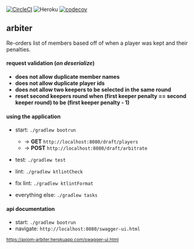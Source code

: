 [![CircleCI](https://circleci.com/gh/brandonstokes/arbiter/tree/master.svg?style=shield)](https://circleci.com/gh/brandonstokes/arbiter/tree/master)
![Heroku](http://heroku-badge.herokuapp.com/?app=axiom-arbiter&style=flat&svg=1)
[![codecov](https://codecov.io/gh/brandonstokes/arbiter/branch/master/graph/badge.svg)](https://codecov.io/gh/brandonstokes/arbiter)

## arbiter

Re-orders list of members based off of when a player was kept and their penalties.

#### request validation (*on deserialize*)
+ __does not allow duplicate member names__
+ __does not allow duplicate player ids__
+ __does not allow two keepers to be selected in the same round__
+ __reset second keepers round when (first keeper penalty == second keeper round) to be (first keeper penalty - 1)__


#### using the application
  + start: `./gradlew bootrun`
    - -> __GET__ `http://localhost:8080/draft/players`
    - -> __POST__ `http://localhost:8080/draft/arbitrate`

  + test: `./gradlew test`

  + lint: `./gradlew ktlintCheck`

  + fix lint: `./gradlew ktlintFormat`

  + everything else: `./gradlew tasks`


#### api documentation
  + start:
    `./gradlew bootrun`
  + navigate:
    `http://localhost:8080/swagger-ui.html`

<small>https://axiom-arbiter.herokuapp.com/swagger-ui.html</small>
